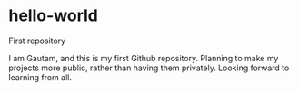 # hello-world
First repository

I am Gautam, and this is my first Github repository. Planning to make my projects more public, rather than having them privately. Looking forward to learning from all. 
